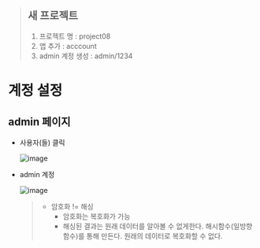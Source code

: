 > ## 새 프로젝트
> 1. 프로젝트 명 : project08
> 2. 앱 추가 : acccount
> 3. admin 계정 생성 : admin/1234

# 계정 설정
## admin 페이지
* 사용자(들) 클릭
  
  ![image](https://user-images.githubusercontent.com/79209568/120264030-e1623900-c2d7-11eb-9d88-16ce1a51a8b1.png)
* admin 계정
  
  ![image](https://user-images.githubusercontent.com/79209568/120264054-f048eb80-c2d7-11eb-89b9-0c85d592544c.png)

  > * 암호화 != 해싱
  >   - 암호화는 복호화가 가능
  >   - 해싱된 결과는 원래 데이터를 알아볼 수 없게한다. 해시함수(일방향 함수)를 통해 만든다. 원래의 데이터로 복호화할 수 없다.
